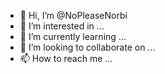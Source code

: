 - 👋 Hi, I’m @NoPleaseNorbi
- 👀 I’m interested in ...
- 🌱 I’m currently learning ...
- 💞️ I’m looking to collaborate on ...
- 📫 How to reach me ...

<!---
NoPleaseNorbi/NoPleaseNorbi is a ✨ special ✨ repository because its `README.md` (this file) appears on your GitHub profile.
You can click the Preview link to take a look at your changes.
--->
